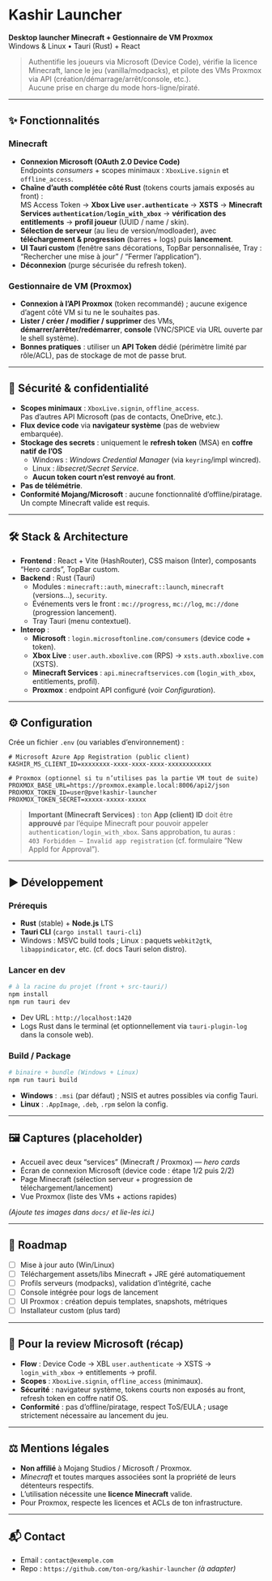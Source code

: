 # Kashir Launcher

**Desktop launcher Minecraft + Gestionnaire de VM Proxmox**  
Windows & Linux • Tauri (Rust) + React

> Authentifie les joueurs via Microsoft (Device Code), vérifie la licence Minecraft, lance le jeu (vanilla/modpacks), et pilote des VMs Proxmox via API (création/démarrage/arrêt/console, etc.).  
> Aucune prise en charge du mode hors-ligne/piraté.

---

## ✨ Fonctionnalités

### Minecraft
- **Connexion Microsoft (OAuth 2.0 Device Code)**  
  Endpoints *consumers* + scopes minimaux : `XboxLive.signin` et `offline_access`.
- **Chaîne d’auth complétée côté Rust** (tokens courts jamais exposés au front) :  
  MS Access Token → **Xbox Live `user.authenticate`** → **XSTS** → **Minecraft Services `authentication/login_with_xbox`** → **vérification des entitlements** → **profil joueur** (UUID / name / skin).
- **Sélection de serveur** (au lieu de version/modloader), avec **téléchargement & progression** (barres + logs) puis **lancement**.
- **UI Tauri custom** (fenêtre sans décorations, TopBar personnalisée, Tray : “Rechercher une mise à jour” / “Fermer l’application”).
- **Déconnexion** (purge sécurisée du refresh token).

### Gestionnaire de VM (Proxmox)
- **Connexion à l’API Proxmox** (token recommandé) ; aucune exigence d’agent côté VM si tu ne le souhaites pas.
- **Lister / créer / modifier / supprimer** des VMs, **démarrer/arrêter/redémarrer**, **console** (VNC/SPICE via URL ouverte par le shell système).
- **Bonnes pratiques** : utiliser un **API Token** dédié (périmètre limité par rôle/ACL), pas de stockage de mot de passe brut.

---

## 🔐 Sécurité & confidentialité

- **Scopes minimaux** : `XboxLive.signin`, `offline_access`.  
  Pas d’autres API Microsoft (pas de contacts, OneDrive, etc.).
- **Flux device code** via **navigateur système** (pas de webview embarquée).
- **Stockage des secrets** : uniquement le **refresh token** (MSA) en **coffre natif de l’OS**  
  - Windows : *Windows Credential Manager* (via `keyring`/impl wincred).  
  - Linux : *libsecret/Secret Service*.  
  - **Aucun token court n’est renvoyé au front**.
- **Pas de télémétrie**.  
- **Conformité Mojang/Microsoft** : aucune fonctionnalité d’offline/piratage. Un compte Minecraft valide est requis.

---

## 🛠️ Stack & Architecture

- **Frontend** : React + Vite (HashRouter), CSS maison (Inter), composants “Hero cards”, TopBar custom.
- **Backend** : Rust (Tauri)  
  - Modules : `minecraft::auth`, `minecraft::launch`, `minecraft` (versions…), `security`.  
  - Événements vers le front : `mc://progress`, `mc://log`, `mc://done` (progression lancement).
  - Tray Tauri (menu contextuel).
- **Interop** :  
  - **Microsoft** : `login.microsoftonline.com/consumers` (device code + token).  
  - **Xbox Live** : `user.auth.xboxlive.com` (RPS) → `xsts.auth.xboxlive.com` (XSTS).  
  - **Minecraft Services** : `api.minecraftservices.com` (`login_with_xbox`, entitlements, profil).  
  - **Proxmox** : endpoint API configuré (voir *Configuration*).

---

## ⚙️ Configuration

Crée un fichier `.env` (ou variables d’environnement) :

```dotenv
# Microsoft Azure App Registration (public client)
KASHIR_MS_CLIENT_ID=xxxxxxxx-xxxx-xxxx-xxxx-xxxxxxxxxxxx

# Proxmox (optionnel si tu n’utilises pas la partie VM tout de suite)
PROXMOX_BASE_URL=https://proxmox.example.local:8006/api2/json
PROXMOX_TOKEN_ID=user@pve!kashir-launcher
PROXMOX_TOKEN_SECRET=xxxxx-xxxxx-xxxxx
```

> **Important (Minecraft Services)** : ton **App (client) ID** doit être **approuvé** par l’équipe Minecraft pour pouvoir appeler `authentication/login_with_xbox`. Sans approbation, tu auras :  
> `403 Forbidden – Invalid app registration` (cf. formulaire “New AppId for Approval”).

---

## ▶️ Développement

### Prérequis
- **Rust** (stable) + **Node.js** LTS
- **Tauri CLI** (`cargo install tauri-cli`)
- Windows : MSVC build tools ; Linux : paquets `webkit2gtk`, `libappindicator`, etc. (cf. docs Tauri selon distro).

### Lancer en dev

```bash
# à la racine du projet (front + src-tauri/)
npm install
npm run tauri dev
```

- Dev URL : `http://localhost:1420`
- Logs Rust dans le terminal (et optionnellement via `tauri-plugin-log` dans la console web).

### Build / Package

```bash
# binaire + bundle (Windows + Linux)
npm run tauri build
```

- **Windows** : `.msi` (par défaut) ; NSIS et autres possibles via config Tauri.  
- **Linux** : `.AppImage`, `.deb`, `.rpm` selon la config.

---

## 🖼️ Captures (placeholder)

- Accueil avec deux “services” (Minecraft / Proxmox) — *hero cards*  
- Écran de connexion Microsoft (device code : étape 1/2 puis 2/2)  
- Page Minecraft (sélection serveur + progression de téléchargement/lancement)  
- Vue Proxmox (liste des VMs + actions rapides)

*(Ajoute tes images dans `docs/` et lie-les ici.)*

---

## 🧭 Roadmap

- [ ] Mise à jour auto (Win/Linux)  
- [ ] Téléchargement assets/libs Minecraft + JRE géré automatiquement  
- [ ] Profils serveurs (modpacks), validation d’intégrité, cache  
- [ ] Console intégrée pour logs de lancement  
- [ ] UI Proxmox : création depuis templates, snapshots, métriques  
- [ ] Installateur custom (plus tard)

---

## 📝 Pour la review Microsoft (récap)

- **Flow** : Device Code → XBL `user.authenticate` → XSTS → `login_with_xbox` → entitlements → profil.  
- **Scopes** : `XboxLive.signin`, `offline_access` (minimaux).  
- **Sécurité** : navigateur système, tokens courts non exposés au front, refresh token en coffre natif OS.  
- **Conformité** : pas d’offline/piratage, respect ToS/EULA ; usage strictement nécessaire au lancement du jeu.

---

## ⚖️ Mentions légales

- **Non affilié** à Mojang Studios / Microsoft / Proxmox.  
- *Minecraft* et toutes marques associées sont la propriété de leurs détenteurs respectifs.  
- L’utilisation nécessite une **licence Minecraft** valide.  
- Pour Proxmox, respecte les licences et ACLs de ton infrastructure.

---

## 📬 Contact

- Email : `contact@exemple.com`  
- Repo : `https://github.com/ton-org/kashir-launcher` *(à adapter)*
